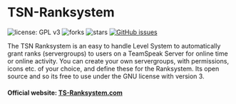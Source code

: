 # TSN-Ranksystem

![license: GPL v3](https://img.shields.io/badge/license-GPL%20v3-brightgreen.svg) ![forks](https://img.shields.io/github/forks/Newcomer1989/TSN-Ranksystem.svg) ![stars](https://img.shields.io/github/stars/Newcomer1989/TSN-Ranksystem.svg) [![GitHub issues](https://img.shields.io/github/issues/Newcomer1989/TSN-Ranksystem.svg)](https://github.com/Newcomer1989/TSN-Ranksystem/issues)

The TSN Ranksystem is an easy to handle Level System to automatically grant ranks (servergroups) to users on a TeamSpeak Server for online time or online activity. You can create your own servergroups, with permissions, icons etc. of your choice, and define these for the Ranksystem. Its open source and so its free to use under the GNU license with version 3.

#### Official website: [TS-Ranksystem.com](https://ts-ranksystem.com) 
